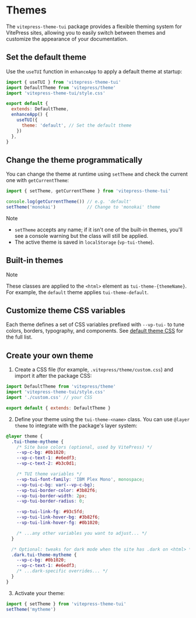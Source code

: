 <script setup>
import { setTheme } from 'vitepress-theme-tui'
</script>

# Themes

The `vitepress-theme-tui` package provides a flexible theming system for VitePress sites, allowing you to easily switch between themes and customize the appearance of your documentation.

## Set the default theme

Use the `useTUI` function in `enhanceApp` to apply a default theme at startup:

```js [.vitepress/config.js]{9}
import { useTUI } from 'vitepress-theme-tui'
import DefaultTheme from 'vitepress/theme'
import 'vitepress-theme-tui/style.css'

export default {
  extends: DefaultTheme,
  enhanceApp() {
    useTUI({
      theme: 'default', // Set the default theme
    })
  },
}
```

## Change the theme programmatically

You can change the theme at runtime using `setTheme` and check the current one with `getCurrentTheme`:

```js
import { setTheme, getCurrentTheme } from 'vitepress-theme-tui'

console.log(getCurrentTheme()) // e.g. 'default'
setTheme('monokai')            // Change to 'monokai' theme
```

> [!Note]
> - `setTheme` accepts any name; if it isn't one of the built-in themes, you'll see a console warning but the class will still be applied.
> - The active theme is saved in `localStorage` (`vp-tui-theme`).

## Built-in themes

<!--@include: ./parts/themes-list.md-->

> [!Note]
> These classes are applied to the `<html>` element as `tui-theme-{themeName}`. For example, the `default` theme applies `tui-theme-default`.

## Customize theme CSS variables

Each theme defines a set of CSS variables prefixed with `--vp-tui-` to tune colors, borders, typography, and components. See [default theme CSS](https://github.com/enzonotario/vitepress-theme-tui/blob/main/src/styles/themes/default.css) for the full list.

## Create your own theme

1) Create a CSS file (for example, `.vitepress/theme/custom.css`) and import it after the package CSS:

```js [.vitepress/theme/index.js]
import DefaultTheme from 'vitepress/theme'
import 'vitepress-theme-tui/style.css'
import './custom.css' // your CSS

export default { extends: DefaultTheme }
```

2) Define your theme using the `tui-theme-<name>` class. You can use `@layer theme` to integrate with the package's layer system:

```css [.vitepress/theme/custom.css]
@layer theme {
  .tui-theme-mytheme {
    /* Site base colors (optional, used by VitePress) */
    --vp-c-bg: #0b1020;
    --vp-c-text-1: #e6edf3;
    --vp-c-text-2: #b3c0d1;

    /* TUI theme variables */
    --vp-tui-font-family: 'IBM Plex Mono', monospace;
    --vp-tui-c-bg: var(--vp-c-bg);
    --vp-tui-border-color: #3b82f6;
    --vp-tui-border-width: 2px;
    --vp-tui-border-radius: 0;

    --vp-tui-link-fg: #93c5fd;
    --vp-tui-link-hover-bg: #3b82f6;
    --vp-tui-link-hover-fg: #0b1020;

    /* ...any other variables you want to adjust... */
  }

  /* Optional: tweaks for dark mode when the site has .dark on <html> */
  .dark.tui-theme-mytheme {
    --vp-c-bg: #0b1020;
    --vp-c-text-1: #e6edf3;
    /* ...dark-specific overrides... */
  }
}
```

3) Activate your theme:

```js
import { setTheme } from 'vitepress-theme-tui'
setTheme('mytheme')
```
